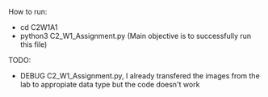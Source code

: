 How to run:
- cd C2W1A1
- python3 C2_W1_Assignment.py (Main objective is to successfully run this file) 


TODO:

- DEBUG C2_W1_Assignment.py, I already transfered the images from the lab to appropiate data type but the code doesn't work


